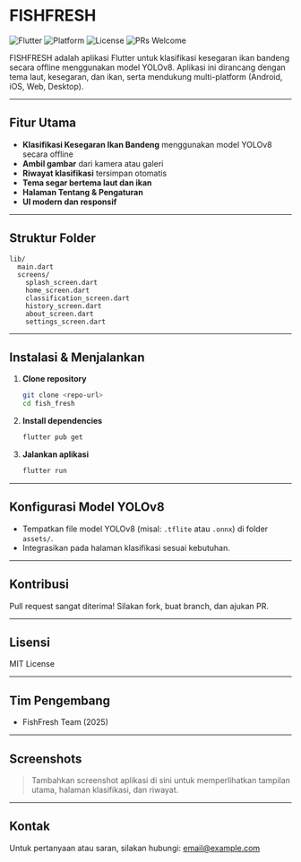 # FISHFRESH

![Flutter](https://img.shields.io/badge/Flutter-3.7.0-blue?logo=flutter)
![Platform](https://img.shields.io/badge/Platform-Android%20%7C%20iOS%20%7C%20Web%20%7C%20Desktop-blue)
![License](https://img.shields.io/badge/license-MIT-green)
![PRs Welcome](https://img.shields.io/badge/PRs-welcome-brightgreen.svg?style=flat-square)

FISHFRESH adalah aplikasi Flutter untuk klasifikasi kesegaran ikan bandeng secara offline menggunakan model YOLOv8. Aplikasi ini dirancang dengan tema laut, kesegaran, dan ikan, serta mendukung multi-platform (Android, iOS, Web, Desktop).

---

## Fitur Utama
- **Klasifikasi Kesegaran Ikan Bandeng** menggunakan model YOLOv8 secara offline
- **Ambil gambar** dari kamera atau galeri
- **Riwayat klasifikasi** tersimpan otomatis
- **Tema segar bertema laut dan ikan**
- **Halaman Tentang & Pengaturan**
- **UI modern dan responsif**

---

## Struktur Folder
```
lib/
  main.dart
  screens/
    splash_screen.dart
    home_screen.dart
    classification_screen.dart
    history_screen.dart
    about_screen.dart
    settings_screen.dart
```

---

## Instalasi & Menjalankan
1. **Clone repository**
   ```bash
   git clone <repo-url>
   cd fish_fresh
   ```
2. **Install dependencies**
   ```bash
   flutter pub get
   ```
3. **Jalankan aplikasi**
   ```bash
   flutter run
   ```

---

## Konfigurasi Model YOLOv8
- Tempatkan file model YOLOv8 (misal: `.tflite` atau `.onnx`) di folder `assets/`.
- Integrasikan pada halaman klasifikasi sesuai kebutuhan.

---

## Kontribusi
Pull request sangat diterima! Silakan fork, buat branch, dan ajukan PR.

---

## Lisensi
MIT License

---

## Tim Pengembang
- FishFresh Team (2025)

---

## Screenshots
> Tambahkan screenshot aplikasi di sini untuk memperlihatkan tampilan utama, halaman klasifikasi, dan riwayat.

---

## Kontak
Untuk pertanyaan atau saran, silakan hubungi: [email@example.com](mailto:email@example.com)
